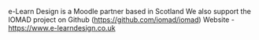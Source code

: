 e-Learn Design is a Moodle partner based in Scotland
We also support the IOMAD project on Github (https://github.com/iomad/iomad)
Website - https://www.e-learndesign.co.uk

<!---
e-LearnDesign/e-LearnDesign is a ✨ special ✨ repository because its `README.md` (this file) appears on your GitHub profile.
You can click the Preview link to take a look at your changes.
--->

